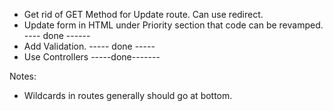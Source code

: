 - Get rid of GET Method for Update route. Can use redirect.
- Update form in HTML under Priority section that code can be revamped.
---- done ------
- Add Validation.
----- done -----
- Use Controllers
-----done-------



Notes:
- Wildcards in routes generally should go at bottom.